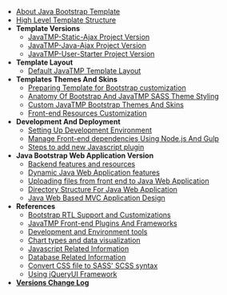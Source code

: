 *   [About Java Bootstrap Template](/pages/java-bootstrap-admin-dashboard-template "About Java Bootstrap Admin And Dashboard Components Template")
*   [High Level Template Structure](/pages/high-level-template-structure "High Level JavaTMP Template Folders And Files Structure")
*   **Template Versions**
    *   [JavaTMP-Static-Ajax Project Version](/pages/javatmp-static-ajax-project-version "Java Bootstrap Admin and Dashboard Template")
    *   [JavaTMP-Java-Ajax Project Version](/pages/javatmp-java-ajax-project-version "Java Dynamic LTR/RTL multi-language Bootstrap Admin and Dashboard Web Application Version")
    *   [JavaTMP-User-Starter Project Version](/pages/javatmp-user-starter-project-version "Advanced Dynamic Java Bootstrap LTR/RTL multi languages User Management Web application Template")
*   **Template Layout**
    *   [Default JavaTMP Template Layout](/pages/default-javatmp-template-layout "Default JavaTMP Template Layout")
*   **Templates Themes And Skins**
    *   [Preparing Template for Bootstrap customization](/pages/preparing-template-for-bootstrap-customization "preparing template for bootstrap SASS customization")
    *   [Anatomy Of Bootstrap And JavaTMP SASS Theme Styling](/pages/anatomy-of-bootstrap-and-javatmp-sass-theme-styling "Anatomy Of Bootstrap And JavaTMP SASS Theme Styling")
    *   [Custom JavaTMP Bootstrap Themes And Skins](/pages/custom-javatmp-bootstrap-themes-and-skins "Custom JavaTMP Bootstrap Themes And Skins")
    *   [Front-end Resources Customization](/pages/javatmp-frontend-resources-customization "JavaTMP Front-end Resources Customization")
*   **Development And Deployment**
    *   [Setting Up Development Environment](/pages/setting-up-development-environment)
    *   [Manage Front-end dependencies Using Node.js And Gulp](/pages/manage-front-end-dependencies-using-node-js-and-gulp "Manage Front-end Dependencies Using Node.js And Gulp tools")
    *   [Steps to add new Javascript plugin](/pages/steps-to-add-new-javascript-plugin)
*   **Java Bootstrap Web Application Version**
    *   [Backend features and resources](/pages/java/java-bootstrap-backend-features-and-resources "dynamic java bootstrap backend features and resources")
    *   [Dynamic Java Web Application features](/pages/java/dynamic-java-bootstrap-web-application-features "Main Dynamic Features of Java Bootstrap Web Application")
    *   [Uploading files from front end to Java Web Application](/pages/java/uploading-files-from-front-end-to-java-web-application "Uploading files from front end web browsers to Java Web Applications")
    *   [Directory Structure For Java Web Application](/pages/java/directory-structure-for-java-web-application)
    *   [Java Web Based MVC Application Design](/pages/java/java-web-based-mvc-application-design)
*   **References**
    *   [Bootstrap RTL Support and Customizations](/pages/reference/bootstrap-rtl-support-customizations "JavaTMP Bootstrap RTL support and modifications")
    *   [JavaTMP Front-end Plugins And Frameworks](/pages/reference/javatmp-front-end-plugins-and-frameworks)
    *   [Development and Environment tools](/pages/reference/development-and-environment-tools)
    *   [Chart types and data visualization](/pages/reference/chart-types-and-data-visualization)
    *   [Javascript Related Information](/pages/reference/javascript-related-info)
    *   [Database Related Information](/pages/reference/database-related-info)
    *   [Convert CSS file to SASS' SCSS syntax](/pages/reference/convert-css-to-scss-syntax)
    *   [Using jQueryUI Framework](/pages/reference/using-jqueryui-framework-with-bootstrap-template "Using jQueryUI Framework With Bootstrap Template")
*   **[Versions Change Log](/pages/versions/java-bootstrap-template-versions-change-log)**